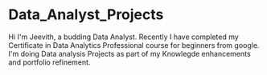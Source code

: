 # Data_Analyst_Projects
Hi I'm Jeevith, a budding Data Analyst.
Recently I have completed my Certificate in Data Analytics Professional course for beginners from google.
I'm doing Data analysis Projects as part of my Knowlegde enhancements and portfolio refinement.
